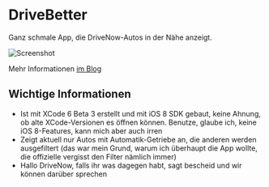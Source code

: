 # DriveBetter

Ganz schmale App, die DriveNow-Autos in der Nähe anzeigt.

![Screenshot](http://knuspermagier.de/wp-content/uploads/2014/07/drivebettersmall.png)

Mehr Informationen [im Blog](http://knuspermagier.de/2014-drivebetter.html)

## Wichtige Informationen

- Ist mit XCode 6 Beta 3 erstellt und mit iOS 8 SDK gebaut, keine Ahnung, ob alte XCode-Versionen es öffnen können. Benutze, glaube ich, keine iOS 8-Features, kann mich aber auch irren
- Zeigt aktuell nur Autos mit Automatik-Getriebe an, die anderen werden ausgefiltert (das war mein Grund, warum ich überhaupt die App wollte, die offizielle vergisst den Filter nämlich immer)
- Hallo DriveNow, falls ihr was dagegen habt, sagt bescheid und wir können darüber sprechen

